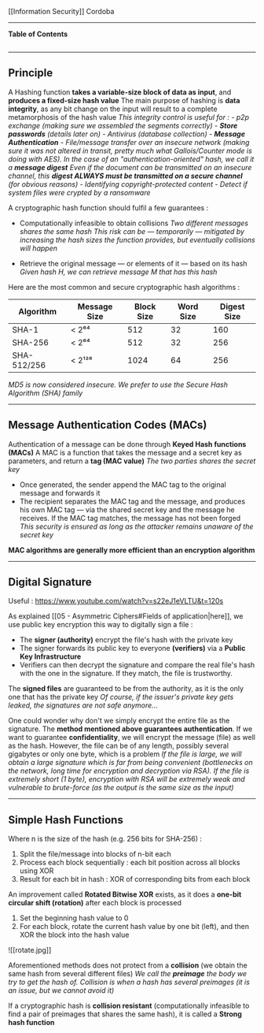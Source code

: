 [[Information Security]]
Cordoba
****
**Table of Contents**
```table-of-contents
```

****
## Principle

A Hashing function **takes a variable-size block of data as input**, and **produces a fixed-size hash value**
The main purpose of hashing is **data integrity**, as any bit change on the input will result to a complete metamorphosis of the hash value
	*This integrity control is useful for :
	 - p2p exchange (making sure we assembled the segments correctly)
	 - **Store passwords** (details later on)
	 - Antivirus (database collection)
	 - **Message Authentication** - File/message transfer over an insecure network (making sure it was not altered in transit, pretty much what Gallois/Counter mode is doing with AES). In the case of an "authentication-oriented" hash, we call it a **message digest**
		 Even if the document can be transmitted on an insecure channel, this **digest ALWAYS must be transmitted on a secure channel** (for obvious reasons)
	 - Identifying copyright-protected content
	 - Detect if system files were crypted by a ransomware*


A cryptographic hash function should fulfil a few guarantees :
- Computationally infeasible to obtain collisions
	*Two different messages shares the same hash
	This risk can be — temporarily — mitigated by increasing the hash sizes the function provides, but eventually collisions will happen*

- Retrieve the original message — or elements of it — based on its hash
	*Given hash H, we can retrieve message M that has this hash*


Here are the most common and secure cryptographic hash algorithms :

| Algorithm   | Message Size | Block Size | Word Size | Digest Size |
| ----------- | ------------ | ---------- | --------- | ----------- |
| SHA-1       | < 2⁶⁴        | 512        | 32        | 160         |
| SHA-256     | < 2⁶⁴        | 512        | 32        | 256         |
| SHA-512/256 | < 2¹²⁸       | 1024       | 64        | 256         |
*MD5 is now considered insecure. We prefer to use the Secure Hash Algorithm (SHA) family*


****
## Message Authentication Codes (MACs)

Authentication of a message can be done through **Keyed Hash functions (MACs)**
A MAC is a function that takes the message and a secret key as parameters, and return a **tag (MAC value)**
	*The two parties shares the secret key*

- Once generated, the sender append the MAC tag to the original message and forwards it
- The recipient separates the MAC tag and the message, and produces his own MAC tag — via the shared secret key and the message he receives. If the MAC tag matches, the message has not been forged
	*This security is ensured as long as the attacker remains unaware of the secret key*

**MAC algorithms are generally more efficient than an encryption algorithm**


****
## Digital Signature
Useful : https://www.youtube.com/watch?v=s22eJ1eVLTU&t=120s

As explained [[05 - Asymmetric Ciphers#Fields of application|here]], we use public key encryption this way to digitally sign a file :
- The **signer (authority)** encrypt the file's hash with the private key
- The signer forwards its public key to everyone **(verifiers)** via a **Public Key Infrastructure**
- Verifiers can then decrypt the signature and compare the real file's hash with the one in the signature. If they match, the file is trustworthy.

The **signed files** are guaranteed to be from the authority, as it is the only one that has the private key
	*Of course, if the issuer's private key gets leaked, the signatures are not safe anymore...*


One could wonder why don't we simply encrypt the entire file as the signature.
The **method mentioned above guarantees authentication**. If we want to guarantee **confidentiality**, we will encrypt the message (file) as well as the hash. However, the file can be of any length, possibly several gigabytes or only one byte, which is a problem
	*If the file is large, we will obtain a large signature which is far from being convenient (bottlenecks on the network, long time for encryption and decryption via RSA). 
	If the file is extremely short (1 byte), encryption with RSA will be extremely weak and vulnerable to brute-force (as the output is the same size as the input)*


****
## Simple Hash Functions

Where n is the size of the hash (e.g. 256 bits for SHA-256) :
1. Split the file/message into blocks of n-bit each
2. Process each block sequentially : each bit position across all blocks using XOR
3. Result for each bit in hash : XOR of corresponding bits from each block


An improvement called **Rotated Bitwise XOR** exists, as it does a **one-bit circular shift (rotation)** after each block is processed 

1. Set the beginning hash value to 0
2. For each block, rotate the current hash value by one bit (left), and then XOR the block into the hash value

![[rotate.jpg]]


Aforementioned methods does not protect from a **collision** (we obtain the same hash from several different files)
	*We call the **preimage** the body we try to get the hash of. Collision is when a hash has several preimages (it is an issue, but we cannot avoid it)*

If a cryptographic hash is **collision resistant** (computationally infeasible to find a pair of preimages that shares the same hash), it is called a **Strong hash function**
